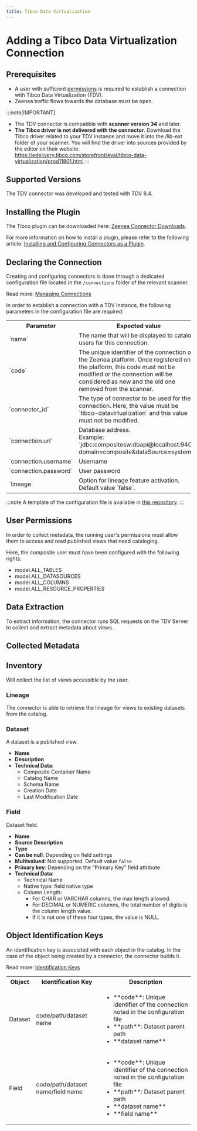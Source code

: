```yaml
---
title: Tibco Data Virtualization
---
```


# Adding a Tibco Data Virtualization Connection

## Prerequisites

* A user with sufficient [permissions](#user-permissions) is required to establish a connection with Tibco Data Virtualization (TDV).
* Zeenea traffic flows towards the database must be open.

:::note[IMPORTANT]
* The TDV connector is compatible with **scanner version 34** and later.
* **The Tibco driver is not delivered with the connector**. Download the Tibco driver related to your TDV instance and move it into the /lib-ext folder of your scanner. You will find the driver into sources provided by the editor on their website: https://edelivery.tibco.com/storefront/eval/tibco-data-virtualization/prod11801.html
:::

## Supported Versions

The TDV connector was developed and tested with TDV 8.4.

## Installing the Plugin

The Tibco plugin can be downloaded here: [Zeenea Connector Downloads](./zeenea-connectors-list.md).

For more information on how to install a plugin, please refer to the following article: [Installing and Configuring Connectors as a Plugin](./zeenea-connectors-install-as-plugin.md).

## Declaring the Connection
  
Creating and configuring connectors is done through a dedicated configuration file located in the `/connections` folder of the relevant scanner.
 
Read more: [Managing Connections](./zeenea-managing-connections.md)
 
In order to establish a connection with a TDV instance, the following parameters in the configuration file are required:
 
<table>
  <tr>
    <th>Parameter</th>
    <th>Expected value</th>
  </tr>
  <tr>
    <td>`name`</td>
    <td>The name that will be displayed to catalog users for this connection.</td>
  </tr>
  <tr>
    <td>`code`</td>
    <td>The unique identifier of the connection on the Zeenea platform. Once registered on the platform, this code must not be modified or the connection will be considered as new and the old one removed from the scanner.</td>
  </tr>
  <tr>
    <td>`connector_id`</td>
    <td>The type of connector to be used for the connection. Here, the value must be `tibco-datavirtualization` and this value must not be modified.</td>
  </tr>
  <tr>
    <td>`connection.url`</td>
    <td>Database address.<br />Example: `jdbc:compositesw:dbapi@localhost:9401?domain=composite&dataSource=system`</td>
  </tr>
  <tr>
    <td>`connection.username`</td>
    <td>Username</td>
  </tr>
  <tr>
    <td>`connection.password`</td>
    <td>User password</td>
  </tr>
  <tr>
    <td>`lineage`</td>
    <td>Option for lineage feature activation. Default value `false`.</td>
  </tr>
</table>

:::note
A template of the configuration file is available in [this repository](https://github.com/zeenea/connector-conf-templates/tree/main/templates).
:::

## User Permissions

In order to collect metadata, the running user's permissions must allow them to access and read published views that need cataloging. 

Here, the composite user must have been configured with the following rights:

 * model.ALL_TABLES
 * model.ALL_DATASOURCES
 * model.ALL_COLUMNS
 * model.ALL_RESOURCE_PROPERTIES

## Data Extraction

To extract information, the connector runs SQL requests on the TDV Server to collect and extract metadata about views.
 
## Collected Metadata

## Inventory

Will collect the list of views accessible by the user.

### Lineage

The connector is able to retrieve the lineage for views to existing datasets from the catalog.

### Dataset

A dataset is a published view. 

* **Name**
* **Description**
* **Technical Data**:
  * Composite Container Name
  * Catalog Name
  * Schema Name
  * Creation Date
  * Last Modification Date

### Field

Dataset field.

* **Name**
* **Source Description**
* **Type**
* **Can be null**: Depending on field settings
* **Multivalued**: Not supported. Default value `false`.
* **Primary key**: Depending on the "Primary Key" field attribute
* **Technical Data**:
  * Technical Name
  * Native type: field native type
  * Column Length:
    * For CHAR or VARCHAR columns, the max length allowed.
    * For DECIMAL or NUMERIC columns, the total number of digits is the column length value.
    * If it is not one of these four types, the value is NULL.

## Object Identification Keys

An identification key is associated with each object in the catalog. In the case of the object being created by a connector, the connector builds it.

Read more: [Identification Keys](./zeenea-identification-keys.md)

<table>
  <tr><th>Object</th><th>Identification Key</th><th>Description</th></tr>
  <tr>
    <td>Dataset</td>
    <td>code/path/dataset name</td>
    <td>
      <ul>
        <li>**code**: Unique identifier of the connection noted in the configuration file</li>
        <li>**path**: Dataset parent path</li>
        <li>**dataset name**</li>
      </ul>
    </td>
  </tr>
  <tr>
    <td>Field</td>
    <td>code/path/dataset name/field name</td>
    <td>
      <ul>
        <li>**code**:  Unique identifier of the connection noted in the configuration file</li>
        <li>**path**: Dataset parent path</li>
        <li>**dataset name**</li>
        <li>**field  name**</li>
      </ul>
    </td>
  </tr>
</table>
  
